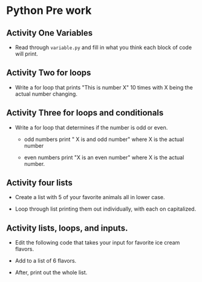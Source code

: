 # Python Pre work

## Activity One Variables
* Read through `variable.py` and fill in what you think each block of code will print.

## Activity Two for loops

* Write a for loop that prints "This is number X" 10 times with X being the actual number changing.

## Activity Three for loops and conditionals

* Write a for loop that determines if the number is odd or even.
  
  * odd numbers print " X is and odd number" where X is the actual number
  
  * even numbers print "X is an even number" where X is the actual number.

## Activity four lists

* Create a list with 5 of your favorite animals all in lower case.

* Loop through list printing them out individually, with each on capitalized.

## Activity lists, loops, and inputs.

* Edit the following code that takes your input for favorite ice cream flavors.

* Add to a list of 6 flavors.

* After, print out the whole list.

